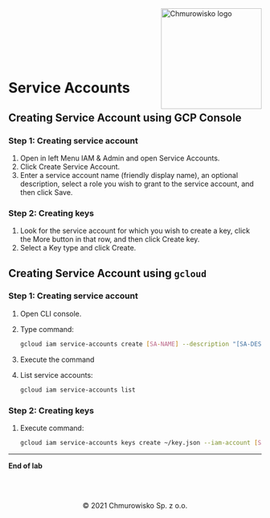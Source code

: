 <img src="../../../../img/logo.png" alt="Chmurowisko logo" width="200"  align="right">
<br><br>
<br><br>
<br><br>

# Service Accounts

## Creating Service Account using GCP Console

### Step 1: Creating service account

1. Open in left Menu IAM & Admin and open Service Accounts.
1. Click Create Service Account.
1. Enter a service account name (friendly display name), an optional description, select a role you wish to grant to the service account, and then click Save.

### Step 2: Creating keys

1. Look for the service account for which you wish to create a key, click the More button in that row, and then click Create key.
1. Select a Key type and click Create.

## Creating Service Account using `gcloud`

### Step 1: Creating service account

1. Open CLI console.
1. Type command:

   ```bash
   gcloud iam service-accounts create [SA-NAME] --description "[SA-DESCRIPTION]" --display-name "[SA-DISPLAY-NAME]"
   ```

1. Execute the command
1. List service accounts:

   ```bash
   gcloud iam service-accounts list
   ```

### Step 2: Creating keys

1. Execute command:

   ```bash
   gcloud iam service-accounts keys create ~/key.json --iam-account [SA-NAME]@[PROJECT-ID].iam.gserviceaccount.com
   ```

---

**End of lab**

<br><br>

<center><p>&copy; 2021 Chmurowisko Sp. z o.o.<p></center>
